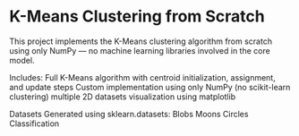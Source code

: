 # K-Means Clustering from Scratch
This project implements the K-Means clustering algorithm from scratch using only NumPy — no machine learning libraries involved in the core model.

Includes:
Full K-Means algorithm with centroid initialization, assignment, and update steps
Custom implementation using only NumPy (no scikit-learn clustering)
multiple 2D datasets
visualization using matplotlib

Datasets Generated using sklearn.datasets:
Blobs
Moons
Circles
Classification
